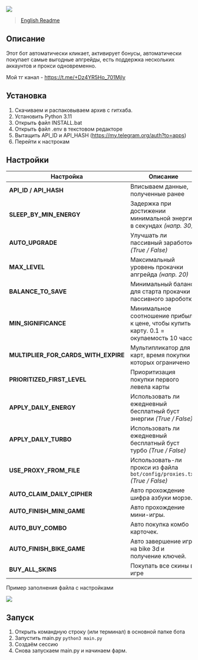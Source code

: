 <img src="https://i.imgur.com/g3AtZrx.png"> 

>[English Readme](README-EN.md)

## Описание
Этот бот автоматически кликает, активирует бонусы, автоматически покупает самые выгодные апгрейды, есть поддержка нескольких аккаунтов и прокси одновременно.

Мой тг канал - https://t.me/+Dz4YR5Ho_701MjIy

## Установка
1. Скачиваем и распаковываем архив с гитхаба.
2. Установить Python 3.11
3. Открыть файл INSTALL.bat
4. Открыть файл .env в текстовом редакторе 
5. Вытащить API_ID и API_HASH (https://my.telegram.org/auth?to=apps)
6. Перейти к настрокам

## Настройки
| Настройка                            | Описание                                                                              |
|--------------------------------------|---------------------------------------------------------------------------------------|
| **API_ID / API_HASH**                | Вписываем данные, полученные ранее                                                    |
| **SLEEP_BY_MIN_ENERGY**              | Задержка при достижении минимальной энергии в секундах _(напр. 30)_                   |
| **AUTO_UPGRADE**                     | Улучшать ли пассивный заработок _(True / False)_                                      |
| **MAX_LEVEL**                        | Максимальный уровень прокачки апгрейда _(напр. 20)_                                   |
| **BALANCE_TO_SAVE**                  | Минимальный баланс для старта прокачки пассивного зароботка                           |
| **MIN_SIGNIFICANCE**                 | Минимальное соотношение прибыли к цене, чтобы купить карту. 0.1 = окупаемость 10 часов |
| **MULTIPLIER_FOR_CARDS_WITH_EXPIRE** | Мультипликатор для карт, время покупки которых ограничено                             |
| **PRIORITIZED_FIRST_LEVEL**          | Приоритизация покупки первого левела карты                                            |
| **APPLY_DAILY_ENERGY**               | Использовать ли ежедневный бесплатный буст энергии _(True / False)_                   |
| **APPLY_DAILY_TURBO**                | Использовать ли ежедневный бесплатный буст турбо _(True / False)_                     |
| **USE_PROXY_FROM_FILE**              | Использовать-ли прокси из файла `bot/config/proxies.txt` _(True / False)_             |
| **AUTO_CLAIM_DAILY_CIPHER**          | Авто прохождение шифра азбуки морзе.                                                  |
| **AUTO_FINISH_MINI_GAME**            | Авто прохождение мини-игры.                                                           |
| **AUTO_BUY_COMBO**                   | Авто покупка комбо карточек.                                                          |
| **AUTO_FINISH_BIKE_GAME**            | Авто завершение игры на bike 3d и получение ключей.                                   |
| **BUY_ALL_SKINS**                    | Покупать все скины в игре                                                             |

Пример заполнения файла с настройками

<img src="https://i.imgur.com/Aw7jNhJ.png">

## Запуск
1. Открыть командную строку (или терминал) в основной папке бота
2. Запустить main.py ```python3 main.py```
3. Создаём сессию
4. Снова запускаем main.py и начинаем фарм.

